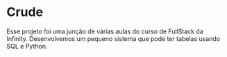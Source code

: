 # Crude
Esse projeto foi uma junção de várias aulas do curso de FullStack da Infinity. 
Desenvolvemos um pequeno sistema que pode ter tabelas usando SQL e Python.
